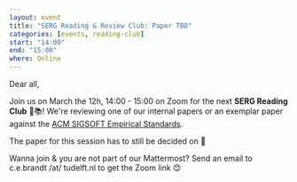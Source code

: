 ```yaml
---
layout: event
title: "SERG Reading & Review Club: Paper TBD"
categories: [events, reading-club]
start: "14:00"
end: "15:00"
where: Online
---
```


Dear all,

Join us on March the 12h, 14:00 - 15:00 on Zoom for the next **SERG Reading Club** 📖📚!
We're reviewing one of our internal papers or an exemplar paper against the [ACM SIGSOFT Empirical Standards](https://github.com/acmsigsoft/EmpiricalStandards).

The paper for this session has to still be decided on 🙂

Wanna join & you are not part of our Mattermost?
Send an email to c.e.brandt /at/ tudelft.nl to get the Zoom link 😊
